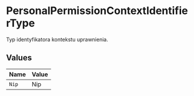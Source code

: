 # PersonalPermissionContextIdentifierType

Typ identyfikatora kontekstu uprawnienia.


## Values

| Name  | Value |
| ----- | ----- |
| `Nip` | Nip   |